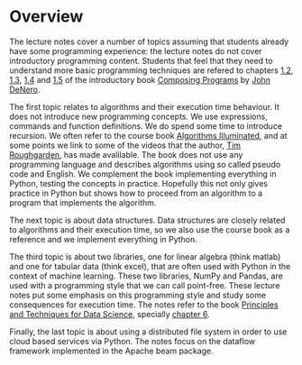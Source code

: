 # Overview

The lecture notes cover a number of topics assuming that students already have some programming experience: the lecture notes do not cover introductory programming content. Students that feel that they need to understand more basic programming techniques are refered to chapters [1.2](https://composingprograms.com/pages/12-elements-of-programming.html), [1.3](https://composingprograms.com/pages/13-defining-new-functions.html), [1.4](https://composingprograms.com/pages/14-designing-functions.html) and [1.5](https://composingprograms.com/pages/15-control.html) of the introductory book [Composing Programs](https://composingprograms.com) by [John DeNero](http://denero.org).

The first topic relates to algorithms and their execution time behaviour. It does not introduce new programming concepts.  We use expressions, commands and function definitions. We do spend some time to introduce recursion. We often refer to the course book [Algorithms Illuminated](http://algorithmsilluminated.org), and at some points we link to some of the videos that the author, [Tim Roughgarden](http://www.timroughgarden.org), has made avalilable. The book does not use any programming language and describes algorithms using so called pseudo code and English. We complement the book implementing everything in Python, testing the concepts in practice. Hopefully this not only gives practice in Python but shows how to proceed from an algorithm to a program that implements the algorithm.

The next topic is about data structures. Data structures are closely related to algorithms and their execution time, so we also use the course book as a reference and we implement everything in Python.

The third topic is about two libraries, one for linear algebra (think matlab) and one for tabular data (think excel), that are often used with Python in the context of machine learning. These two libraries, NumPy and Pandas, are used with a programming style that we can call point-free. These lecture notes put some emphasis on this programming style and study some consequences for execution time. The notes refer to the book [Principles and Techniques for Data Science](https://www.textbook.ds100.org/intro.html), specially [chapter 6](https://www.textbook.ds100.org/ch/06/pandas_intro.html#).

Finally, the last topic is about using a distributed file system in order to use cloud based services via Python. The notes focus on the dataflow framework implemented in the Apache beam package. 







